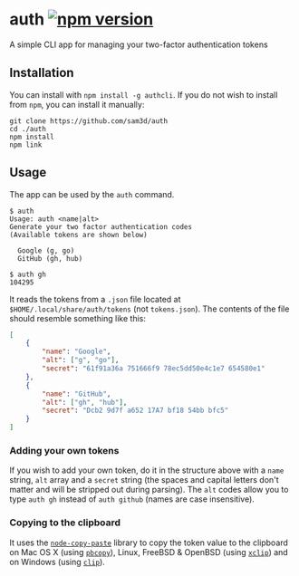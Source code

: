 # auth [![npm version](https://badge.fury.io/js/authcli.svg)](https://badge.fury.io/js/authcli)
A simple CLI app for managing your two-factor authentication tokens

## Installation
You can install with `npm install -g authcli`. If you do not wish to install from `npm`, you can install it manually:

```console
git clone https://github.com/sam3d/auth
cd ./auth
npm install
npm link
```

## Usage
The app can be used by the `auth` command.

```console
$ auth
Usage: auth <name|alt>
Generate your two factor authentication codes
(Available tokens are shown below)

  Google (g, go)
  GitHub (gh, hub)

$ auth gh
104295
```

It reads the tokens from a `.json` file located at `$HOME/.local/share/auth/tokens` (not `tokens.json`). The contents of the file should resemble something like this:

```json
[
	{
		"name": "Google",
		"alt": ["g", "go"],
		"secret": "61f91a36a 751666f9 78ec5dd50e4c1e7 654580e1"
	},
	{
		"name": "GitHub",
		"alt": ["gh", "hub"],
		"secret": "Dcb2 9d7f a652 17A7 bf18 54bb bfc5"
	}
]
```

### Adding your own tokens
If you wish to add your own token, do it in the structure above with a `name` string, `alt` array and a `secret` string (the spaces and capital letters don't matter and will be stripped out during parsing). The `alt` codes allow you to type `auth gh` instead of `auth github` (names are case insensitive).


### Copying to the clipboard
It uses the [`node-copy-paste`](https://github.com/xavi-/node-copy-paste) library to copy the token value to the clipboard on Mac OS X (using [`pbcopy`](https://developer.apple.com/library/mac/#documentation/Darwin/Reference/Manpages/man1/pbcopy.1.html)), Linux, FreeBSD & OpenBSD (using [`xclip`](http://www.cyberciti.biz/faq/xclip-linux-insert-files-command-output-intoclipboard/)) and on Windows (using [`clip`](http://www.labnol.org/software/tutorials/copy-dos-command-line-output-clipboard-clip-exe/2506/)).
